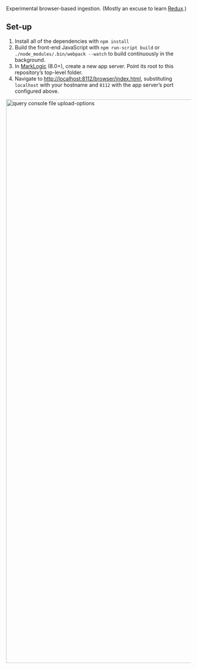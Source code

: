 Experimental browser-based ingestion. (Mostly an excuse to learn [Redux](https://github.com/rackt/redux).)

## Set-up
1. Install all of the dependencies with `npm install`
1. Build the front-end JavaScript with `npm run-script build` or `./node_modules/.bin/webpack --watch` to build continuously in the background.
1. In [MarkLogic](http://developer.marklogic.com/products) (8.0+), create a new app server. Point its root to this repository’s top-level folder. 
1. Navigate to [http://localhost:8112/browser/index.html](http://localhost:8112/browser/index.html), substituting `localhost` with your hostname and `8112` with the app server’s port configured above.

<img width="1534" alt="query console file upload-options" src="https://cloud.githubusercontent.com/assets/176233/10629975/37a68916-7788-11e5-8ad2-72442ed7270f.png">


